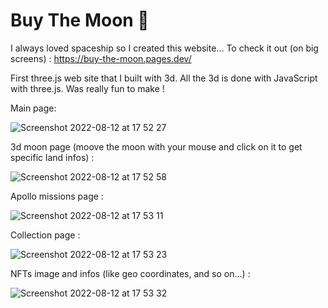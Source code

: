 # Buy The Moon 🚀

I always loved spaceship so I created this website... To check it out (on big screens) : https://buy-the-moon.pages.dev/

First three.js web site that I built with 3d. All the 3d is done with JavaScript with three.js. Was really fun to make !


Main page:

![Screenshot 2022-08-12 at 17 52 27](https://user-images.githubusercontent.com/59390256/184394974-c3566d02-1e15-43cc-ad69-296dbc5118b7.png)


3d moon page (moove the moon with your mouse and click on it to get specific land infos) :

![Screenshot 2022-08-12 at 17 52 58](https://user-images.githubusercontent.com/59390256/184395020-a99ca7e3-8095-4a9b-9fd5-e2905b00c5d3.png)


Apollo missions page :

![Screenshot 2022-08-12 at 17 53 11](https://user-images.githubusercontent.com/59390256/184395182-b7e8cd83-5871-41ab-86fe-50b263899819.png)


Collection page :

![Screenshot 2022-08-12 at 17 53 23](https://user-images.githubusercontent.com/59390256/184395273-758c09f0-3e41-4cf4-b9f1-b20312145671.png)


NFTs image and infos (like geo coordinates, and so on...) :

![Screenshot 2022-08-12 at 17 53 32](https://user-images.githubusercontent.com/59390256/184395325-1f09adbc-6437-457e-9b77-06624aa4e892.png)
